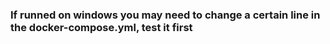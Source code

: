 ### If runned on windows you may need to change a certain line in the docker-compose.yml, test it first
